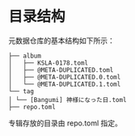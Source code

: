 # 目录结构

元数据仓库的基本结构如下所示：

```
├── album
│   ├── KSLA-0178.toml
│   ├── @META-DUPLICATED.toml
│   ├── @META-DUPLICATED.0.toml
│   └── @META-DUPLICATED.1.toml 
└── tag
│ └── [Bangumi] 神様になった日.toml
├── repo.toml
```

专辑存放的目录由 repo.toml 指定。